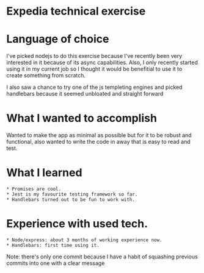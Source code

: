 Expedia technical exercise
============


Language of choice
============

I've picked nodejs to do this exercise because I've recently been very interested in it because of its async capabilities.
Also, I only recently started using it in my current job so I thought it would be benefitial to use it to create something from scratch.

I also saw a chance to try one of the js templeting engines and picked handlebars because it seemed unbloated and straight forward


What I wanted to accomplish
============

Wanted to make the app as minimal as possible but for it to be robust and functional, also wanted to 
write the code in away that is easy to read and test.


What I learned
============

    * Promises are cool.
    * Jest is my favourite testing framework so far.
    * Handlebars turned out to be fun to work with.


Experience with used tech.
============

    * Node/express: about 3 months of working experience now.
    * Handlebars: first time using it.


Note: there's only one commit because I have a habit of squashing previous commits into one with a clear message
